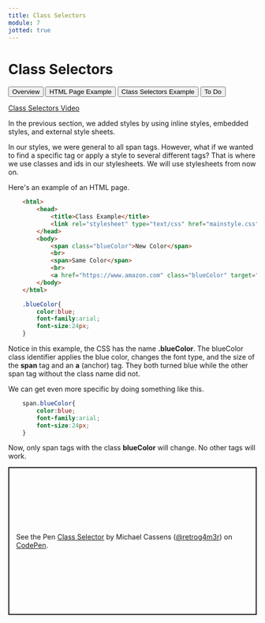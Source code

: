 ```yaml
---
title: Class Selectors
module: 7
jotted: true
---
```


# Class Selectors

<div class="tab">
    <button class="tablinks active" onclick="openTab(event, 'Overview')">Overview</button>
    <button class="tablinks" onclick="openTab(event, 'HTML')">HTML Page Example</button>
    <button class="tablinks" onclick="openTab(event, 'CSS')">Class Selectors Example</button>
     <button class="tablinks" onclick="openTab(event, 'ToDo')">To Do</button>
</div>

<!-- Tab content -->
<div id="Overview" class="tabcontent" style="display:block">

<p><a href="//www.youtube.com/embed/kkFsRWlswX0" data-lity>Class Selectors Video</a></p>

<p>In the previous section, we added styles by using inline styles, embedded styles, and external style sheets.</p>

<p>In our styles, we were general to all span tags.  However, what if we wanted to find a specific tag or apply a style to several different tags?  That is where we use classes and ids in our stylesheets.  We will use stylesheets from now on.</p>

</div>

<div id="HTML" class="tabcontent">

Here's an example of an HTML page.

<div class="tabhtml" markdown="1">

```html
    <html>
        <head>
            <title>Class Example</title>
            <link rel="stylesheet" type="text/css" href="mainstyle.css">
        </head>
        <body>
            <span class="blueColor">New Color</span>
            <br>
            <span>Same Color</span>
            <br>
            <a href="https://www.amazon.com" class="blueColor" target="_new">Amazon</a>
        </body>
    </html>
```

</div>

</div>

<div id="CSS" class="tabcontent">

<div class="tabhtml" markdown="1">

```css
    .blueColor{
        color:blue;
        font-family:arial;
        font-size:24px;
    }
```

</div>

<p>Notice in this example, the CSS has the name <b>.blueColor</b>.  The blueColor class identifier applies the blue color, changes the font type, and the size of the <b>span</b> tag and an <b>a</b> (anchor) tag.  They both turned blue while the other span tag without the class name did not.</p>

<p>We can get even more specific by doing something like this.</p>

<div class="tabhtml" markdown="1">

```css
    span.blueColor{
        color:blue;
        font-family:arial;
        font-size:24px;
    }
```

</div>

<p>Now, only span tags with the class <b>blueColor</b> will change.  No other tags will work.</p>

</div>
<div id="ToDo" class="tabcontent">
<p class="codepen" data-height="600" data-default-tab="html,result" data-slug-hash="GREaNpr" data-editable="true" data-user="retrog4m3r" style="height: 300px; box-sizing: border-box; display: flex; align-items: center; justify-content: center; border: 2px solid; margin: 1em 0; padding: 1em;">
  <span>See the Pen <a href="https://codepen.io/retrog4m3r/pen/GREaNpr">
  Class Selector</a> by Michael Cassens (<a href="https://codepen.io/retrog4m3r">@retrog4m3r</a>)
  on <a href="https://codepen.io">CodePen</a>.</span>
</p>
<script async src="https://cpwebassets.codepen.io/assets/embed/ei.js"></script>
</div>